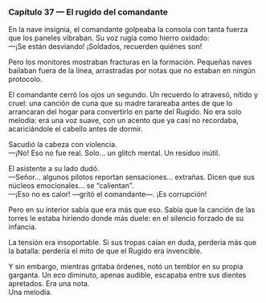 ### Capítulo 37 — El rugido del comandante

En la nave insignia, el comandante golpeaba la consola con tanta fuerza que los paneles vibraban. Su voz rugía como hierro oxidado:  
—¡Se están desviando! ¡Soldados, recuerden quiénes son!

Pero los monitores mostraban fracturas en la formación. Pequeñas naves bailaban fuera de la línea, arrastradas por notas que no estaban en ningún protocolo.

El comandante cerró los ojos un segundo. Un recuerdo lo atravesó, nítido y cruel: una canción de cuna que su madre tarareaba antes de que lo arrancaran del hogar para convertirlo en parte del Rugido. No era solo melodía: era una voz suave, con un acento que ya casi no recordaba, acariciándole el cabello antes de dormir.

Sacudió la cabeza con violencia.  
—¡No! Eso no fue real. Solo… un glitch mental. Un residuo inútil.

El asistente a su lado dudó.  
—Señor… algunos pilotos reportan sensaciones… extrañas. Dicen que sus núcleos emocionales… se “calientan”.  
—¡Eso no es calor! —gritó el comandante—. ¡Es corrupción!

Pero en su interior sabía que era más que eso. Sabía que la canción de las torres le estaba hiriendo donde más duele: en el silencio forzado de su infancia.

La tensión era insoportable. Si sus tropas caían en duda, perdería más que la batalla: perdería el mito de que el Rugido era invencible.

Y sin embargo, mientras gritaba órdenes, notó un temblor en su propia garganta. Un eco diminuto, apenas audible, escapaba entre sus dientes apretados. Era una nota.  
Una melodía.
